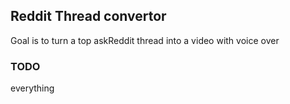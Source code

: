 ## Reddit Thread convertor

Goal is to turn a top askReddit thread into a video with voice over

### TODO
everything
